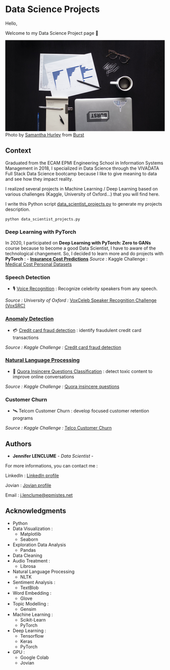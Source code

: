 # Data Science Projects

Hello, 

Welcome to my Data Science Project page 🚀

<img src='images-library/business-person-desk-flatlay.jpg'>
Photo by <a href="https://burst.shopify.com/@lightleaksin?utm_campaign=photo_credit&amp;utm_content=Picture+of+Business+Person+Desk+Flatlay+%E2%80%94+Free+Stock+Photo&amp;utm_medium=referral&amp;utm_source=credit">Samantha Hurley</a> from <a href="https://burst.shopify.com/computer?utm_campaign=photo_credit&amp;utm_content=Picture+of+Business+Person+Desk+Flatlay+%E2%80%94+Free+Stock+Photo&amp;utm_medium=referral&amp;utm_source=credit">Burst</a>


## Context

Graduated from the ECAM EPMI Engineering School in Information Systems Management in 2018, I specialized in Data Science through the VIVADATA Full Stack Data Science bootcamp because I like to give meaning to data and see how they impact reality.

I realized several projects in Machine Learning / Deep Learning based on various challenges (Kaggle, University of Oxford...) that you will find here.

I write this Python script [data_scientist_projects.py](https://github.com/Jennifer974/my-projects/blob/master/data_scientist_projects.py) to generate my projects description. 

```
python data_scientist_projects.py
```

### Deep Learning with PyTorch

In 2020, I participated on **Deep Learning with PyTorch: Zero to GANs** course because to become a good Data Scientist, I have to aware of the technological changement. So, I decided to learn more and do projects with **PyTorch** :
    - [**Insurance Cost Predictions**](https://github.com/Jennifer974/my-projects/tree/master/insurance-cost-predictions)
    *Source* : Kaggle Challenge : [Medical Cost Personal Datasets](https://www.kaggle.com/mirichoi0218/insurance)
    

### Speech Detection

- 🎙 [Voice Recognition](https://github.com/Jennifer974/my-projects/tree/master/final-project-vivadata-03-2020) : Recognize celebrity speakers from any speech.

*Source : University of Oxford :* [VoxCeleb Speaker Recognition Challenge (VoxSRC)](http://www.robots.ox.ac.uk/~vgg/data/voxceleb/competition.html)


### [Anomaly Detection](https://github.com/Jennifer974/my-projects/tree/master/anomaly-detection)

- 💳 [Credit card fraud detection](https://github.com/Jennifer974/my-projects/tree/master/anomaly-detection/credit-card-fraud-detection) : identify fraudulent credit card transactions

*Source : Kaggle Challenge :* [Credit card fraud detection](https://www.kaggle.com/mlg-ulb/creditcardfraud/)


### [Natural Language Processing](https://github.com/Jennifer974/my-projects/tree/master/NLP)

- 💬 [Quora Insincere Questions Classification](https://github.com/Jennifer974/my-projects/tree/master/NLP/quora-insincere-classification) : detect toxic content to improve online conversations

*Source : Kaggle Challenge :* [Quora insincere questions](https://www.kaggle.com/c/quora-insincere-questions-classification)


### Customer Churn

- 🛰 Telcom Customer Churn : develop focused customer retention programs

*Source : Kaggle Challenge :* [Telco Customer Churn](https://www.kaggle.com/blastchar/telco-customer-churn)


## Authors

* **Jennifer LENCLUME** - *Data Scientist* - 

For more informations, you can contact me :

LinkedIn : [LinkedIn profile](https://www.linkedin.com/in/jennifer-lenclume-a93728115/?locale=en_US)

Jovian : [Jovian profile](https://jovian.ai/jennifer974)

Email : <a href="j.lenclume@epmistes.net">j.lenclume@epmistes.net</a>


## Acknowledgments

* Python
* Data Visualization :
    - Matplotlib
    - Seaborn
* Exploration Data Analysis
    - Pandas
* Data Cleaning
* Audio Treatment :
    - Librosa
* Natural Language Processing
    - NLTK
* Sentiment Analysis : 
    - TextBlob
* Word Embedding :
    - Glove
* Topic Modelling :
    - Gensim
* Machine Learning :
    - Scikit-Learn
    - PyTorch
* Deep Learning :
    - Tensorflow
    - Keras
    - PyTorch
* GPU :
    - Google Colab
    - Jovian